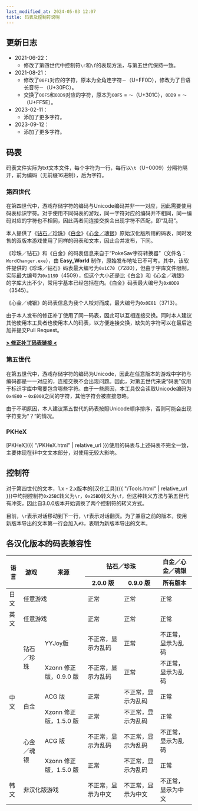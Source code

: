 ```yaml
---
last_modified_at: 2024-05-03 12:07
title: 码表及控制符说明
---
```

## 更新日志
- 2021-06-22：
  - 修改了第四世代中控制符`\r`和`\f`的表现方法，与第五世代保持一致。
- 2021-08-21：
  - 修改了`00F1`对应的字符，原本为全角连字符`－`（U+FF0D），修改为了日语长音符`ー`（U+30FC）。
  - 交换了`00F5`和`0DD9`对应的字符，原本为`00F5` = `〜`（U+301C），`0DD9` = `～`（U+FF5E）。
- 2023-02-11：
  - 添加了更多字符。
- 2023-09-12：
  - 添加了更多字符。

## 码表
码表文件实际为txt文本文件，每个字符为一行，每行以`\t`（U+0009）分隔符隔开，前为编码（无前缀16进制），后为字符。

### 第四世代
在第四世代中，游戏存储字符的编码与Unicode编码并非一一对应，因此需要使用码表标识字符。对于使用不同码表的游戏，同一字符对应的编码并不相同，同一编码对应的字符也不相同，因此两者间连接交换会出现字符不匹配，即“乱码”。

本人提供了《[钻石／珍珠](https://github.com/Xzonn/PokemonChineseTranslationRevise/raw/master/files/CharTable_DP_YYJoy.txt)》《[白金](https://github.com/Xzonn/PokemonChineseTranslationRevise/raw/master/files/CharTable_Pt_ACG.txt)》《[心金／魂银](https://github.com/Xzonn/PokemonChineseTranslationRevise/raw/master/files/CharTable_Pt_HGSS.txt)》原始汉化版所用的码表，同时发售的双版本游戏使用了同样的码表和文本，因此合并发布，下同。

《珍珠／钻石》和《白金》的码表信息来自于“PokeSav字符转换器”（文件名：`WordChanger.exe`），由 **Easy_World** 制作，原始发布地址已不可考。其中，该软件提供的《珍珠／钻石》码表最大编号为`0x1C70`（7280），但由于字库文件限制，实际最大编号为`0x119D`（4509），但这个大小还是比《白金》和《心金／魂银》的字库大出不少，常用字基本已经包括在内。《白金》码表最大编号为`0x0DD9`（3545）。

《心金／魂银》的码表信息为我个人校对而成，最大编号为`0x0E81`（3713）。

由于本人发布的修正补丁使用了同一码表，因此可以互相连接交换。同时本人建议其他使用本工具者也使用本人的码表，以方便连接交换，缺失的字符可以在最后追加并提交Pull Request。

**[> 修正补丁码表链接 <](https://github.com/Xzonn/PokemonChineseTranslationRevise/raw/master/files/CharTable.txt)**

### 第五世代
在第五世代中，游戏存储字符的编码为Unicode，因此在任意版本的游戏中字符与编码都是一一对应的，连接交换不会出现问题。因此，对第五世代来说“码表”仅用于标识字库中需要包含哪些字符。由于一些原因，本工具仅会读取Unicode编码为`0x4E00` ~ `0xE000`之间的字符，其他字符会被直接忽略。

由于不明原因，本人建议第五世代的码表按照Unicode顺序排序，否则可能会出现字符变为“？”的情况。

### PKHeX
[PKHeX]({{ "/PKHeX.html" | relative_url }})使用的码表与上述码表不完全一致，主要体现在非中文文本部分，对使用无较大影响。

## 控制符
对于第四世代的文本，1.x - 2.x版本的[汉化工具]({{ "/Tools.html" | relative_url }})中均把控制符`0x25BC`转义为`\r`，`0x25BD`转义为`\f`，但这种转义方法与第五世代有冲突，因此自3.0.0版本开始调换了两个控制符的转义方式。

目前，`\r`表示对话移动到下一行，`\f`表示对话翻页。为了兼容之前的版本，使用新版本导出的文本第一行会加入`#3`，表明为新版本导出的文本。

## 各汉化版本的码表兼容性
<table class="table table-bordered">
<thead>
<tr><th rowspan="2">语言</th><th rowspan="2">游戏</th><th rowspan="2">来源</th><th colspan="2">钻石／珍珠</th><th>白金／心金／魂银</th></tr>
<tr><th>2.0.0 版</th><th>0.9.0 版</th><th>所有版本</th></tr>
</thead>
<tbody>
<tr><td>日文</td><td colspan="2">任意游戏</td><td class="success">正常</td><td class="success">正常</td><td class="success">正常</td></tr>
<tr><td>英文</td><td colspan="2">任意游戏</td><td class="success">正常</td><td class="success">正常</td><td class="success">正常</td></tr>
<tr><td rowspan="6">中文</td><td rowspan="2">钻石／珍珠</td><td>YYJoy版</td><td class="danger">不正常，显示为乱码</td><td class="success">正常</td><td class="danger">不正常，显示为乱码</td></tr>
<tr><td>Xzonn 修正版，0.9.0 版</td><td class="danger">不正常，显示为乱码</td><td class="success">正常</td><td class="danger">不正常，显示为乱码</td></tr>
<tr><td rowspan="2">白金</td><td>ACG 版</td><td class="success">正常</td><td class="danger">不正常，显示为乱码</td><td class="success">正常</td></tr>
<tr><td>Xzonn 修正版，1.5.0 版</td><td class="success">正常</td><td class="danger">不正常，显示为乱码</td><td class="success">正常</td></tr>
<tr><td rowspan="2">心金／魂银</td><td>ACG 版</td><td class="danger">不正常，显示为乱码</td><td class="danger">不正常，显示为乱码</td><td class="danger">不正常，显示为乱码</td></tr>
<tr><td>Xzonn 修正版，1.5.0 版</td><td class="success">正常</td><td class="danger">不正常，显示为乱码</td><td class="success">正常</td></tr>
<tr><td>韩文</td><td colspan="2">非汉化版游戏</td><td class="danger">不正常，显示为中文</td><td class="danger">不正常，显示为中文</td><td class="danger">不正常，显示为中文</td></tr>
</tbody>
</table>
